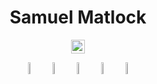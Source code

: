 <div align="center"><h1><b>Samuel Matlock</b></h1>

<img height=22px src="https://komarev.com/ghpvc/?username=samuelmatlock&label=Profile%20views&color=0e75b6&style=flat" alt="samuelmatlock"/>

<p align="center">
  <a href="http://samuelmatlock.com"><img width="7%" src="https://img.icons8.com/fluent/96/000000/domain.png" alt="website"/></a>
  <a href="https://twitter.com/samuelmatlock"><img width="7%" src="https://img.icons8.com/color/96/000000/twitter-squared.png" alt="twitter"/></a>
  <a href="https://www.youtube.com/watch?v=dQw4w9WgXcQ"><img width="7%" src="https://img.icons8.com/color/96/000000/youtube.png" alt="youtube"/></a>
  <a href="https://www.linkedin.com/in/samuelmatlock"><img width="7%" src="https://img.icons8.com/color/96/000000/linkedin.png" alt="linkedin"/></a>
  <a href="https://www.github.com/samuelmatlock"><img width="7%" src="https://img.icons8.com/color/96/000000/github.png" alt="linkedin"/></a>
</div>
